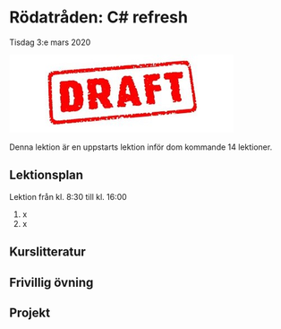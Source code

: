 # Rödatråden: C# refresh

Tisdag 3:e mars 2020

![draft](/_assets/images/draft.jpg)

Denna lektion är en uppstarts lektion inför dom kommande 14 lektioner.

## Lektionsplan
Lektion från kl. 8:30 till kl. 16:00

1. x
2. x

## Kurslitteratur

## Frivillig övning

## Projekt